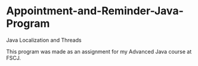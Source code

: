 # Appointment-and-Reminder-Java-Program
Java Localization and Threads

This program was made as an assignment for my Advanced Java course at FSCJ.
